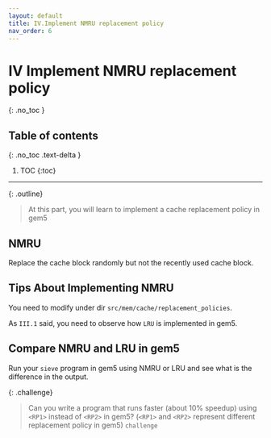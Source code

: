 ```yaml
---
layout: default
title: IV.Implement NMRU replacement policy
nav_order: 6
---
```


# IV Implement NMRU replacement policy
{: .no_toc }

## Table of contents
{: .no_toc .text-delta }

1. TOC
{:toc}
---

{: .outline}
> At this part, you will learn to implement a cache replacement policy in gem5

## NMRU

Replace the cache block randomly but not the recently used cache block.

## Tips About Implementing NMRU

You need to modify under dir `src/mem/cache/replacement_policies`.

As `III.1` said, you need to observe how `LRU` is implemented in gem5.

## Compare NMRU and LRU in gem5

Run your `sieve` program in gem5 using NMRU or LRU and see what is the difference in the output.

{: .challenge}
> Can you write a program that runs faster (about 10% speedup) using `<RP1>` instead of `<RP2>` in gem5? (`<RP1>` and `<RP2>` represent different replacement policy in gem5) `challenge`

